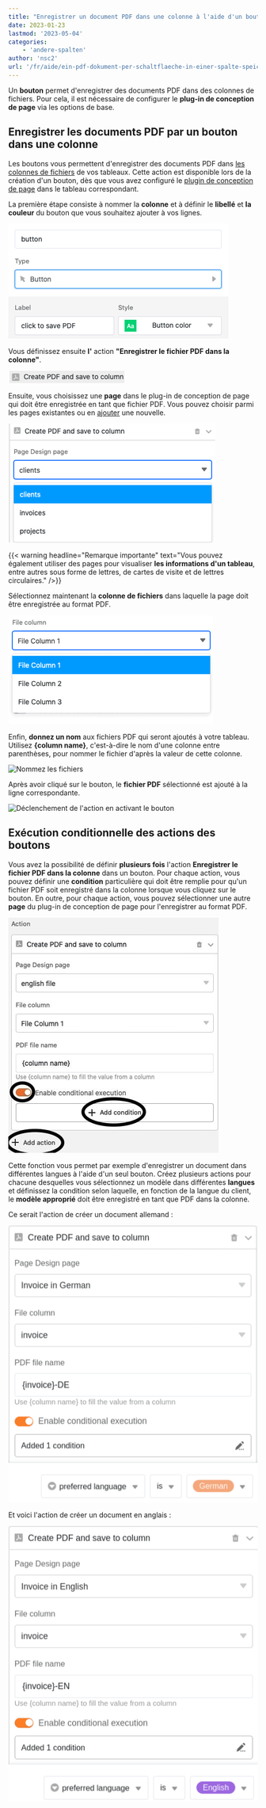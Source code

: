 ```yaml
---
title: "Enregistrer un document PDF dans une colonne à l'aide d'un bouton"
date: 2023-01-23
lastmod: '2023-05-04'
categories:
    - 'andere-spalten'
author: 'nsc2'
url: '/fr/aide/ein-pdf-dokument-per-schaltflaeche-in-einer-spalte-speichern'
---
```


Un **bouton** permet d'enregistrer des documents PDF dans des colonnes de fichiers. Pour cela, il est nécessaire de configurer le **plug-in de conception de page** via les options de base.

## Enregistrer les documents PDF par un bouton dans une colonne

Les boutons vous permettent d'enregistrer des documents PDF dans [les colonnes de fichiers](https://seatable.io/fr/docs/datei-und-bildanhaenge/die-datei-spalte/) de vos tableaux. Cette action est disponible lors de la création d'un bouton, dès que vous avez configuré le [plugin de conception de page](https://seatable.io/fr/?post_type=docs&p=19223) dans le tableau correspondant.

La première étape consiste à nommer la **colonne** et à définir le **libellé** et **la couleur** du bouton que vous souhaitez ajouter à vos lignes.

![Nommer la ligne, le libellé et choisir la couleur du bouton](images/name-button-and-select-colour.png)

Vous définissez ensuite **l'** action **"Enregistrer le fichier PDF dans la colonne"**.

![Sélection de l'action : Enregistrer le fichier PDF dans la colonne](images/create-pdf-design-and-save-to-column.png)

Ensuite, vous choisissez une **page** dans le plug-in de conception de page qui doit être enregistrée en tant que fichier PDF. Vous pouvez choisir parmi les pages existantes ou en [ajouter](https://seatable.io/fr/?post_type=docs&p=19223) une nouvelle.

![Sélection de la page du plugin de conception de page qui doit être enregistrée dans la colonne au format PDF](images/select-file-to-create-PDF-with.png)

{{< warning  headline="Remarque importante"  text="Vous pouvez également utiliser des pages pour visualiser **les informations d'un tableau**, entre autres sous forme de lettres, de cartes de visite et de lettres circulaires." />}}

Sélectionnez maintenant la **colonne de fichiers** dans laquelle la page doit être enregistrée au format PDF.

![Sélection de la colonne de fichiers dans laquelle le fichier PDF doit être enregistré](images/select-column-to-put-PDF.png)

Enfin, **donnez un nom** aux fichiers PDF qui seront ajoutés à votre tableau. Utilisez **{column name}**, c'est-à-dire le nom d'une colonne entre parenthèses, pour nommer le fichier d'après la valeur de cette colonne.

![Nommez les fichiers](https://seatable.io/wp-content/uploads/2023/01/PDF-file-name.png)

Après avoir cliqué sur le bouton, le **fichier PDF** sélectionné est ajouté à la ligne correspondante.

![Déclenchement de l'action en activant le bouton](https://seatable.io/wp-content/uploads/2023/01/pdf-example.gif)

## Exécution conditionnelle des actions des boutons

Vous avez la possibilité de définir **plusieurs fois** l'action **Enregistrer le fichier PDF dans la colonne** dans un bouton. Pour chaque action, vous pouvez définir une **condition** particulière qui doit être remplie pour qu'un fichier PDF soit enregistré dans la colonne lorsque vous cliquez sur le bouton. En outre, pour chaque action, vous pouvez sélectionner une autre **page** du plug-in de conception de page pour l'enregistrer au format PDF.

![Définition de plusieurs actions pour un bouton et ajout de conditions spécifiques pour l'exécution de l'action](images/add-several-actions-and-conditions-to-button.jpg)

Cette fonction vous permet par exemple d'enregistrer un document dans différentes langues à l'aide d'un seul bouton. Créez plusieurs actions pour chacune desquelles vous sélectionnez un modèle dans différentes **langues** et définissez la condition selon laquelle, en fonction de la langue du client, le **modèle approprié** doit être enregistré en tant que PDF dans la colonne.

Ce serait l'action de créer un document allemand :

![définition de différents modèles dans différentes langues pour chaque action, de sorte que le modèle approprié soit enregistré dans la colonne en fonction de l'origine du client et de la pertinence de la condition de filtrage](images/create-pdf-via-button-condition-1.png)

Et voici l'action de créer un document en anglais :

![définition de différents modèles dans différentes langues pour chaque action, de sorte que le modèle approprié soit enregistré dans la colonne en fonction de l'origine du client et de la pertinence de la condition de filtrage](images/create-pdf-via-button-condition-2.png)
